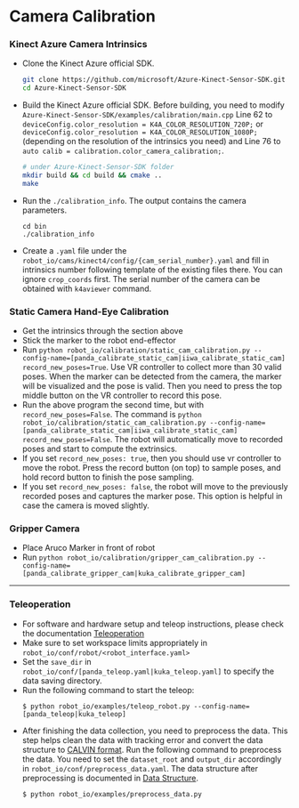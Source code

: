 # Camera Calibration

### Kinect Azure Camera Intrinsics
- Clone the Kinect Azure official SDK.
    ```bash
    git clone https://github.com/microsoft/Azure-Kinect-Sensor-SDK.git
    cd Azure-Kinect-Sensor-SDK
    ```
- Build the Kinect Azure official SDK. Before building, you need to modify `Azure-Kinect-Sensor-SDK/examples/calibration/main.cpp` Line 62 to `deviceConfig.color_resolution = K4A_COLOR_RESOLUTION_720P;` or `deviceConfig.color_resolution = K4A_COLOR_RESOLUTION_1080P;`(depending on the resolution of the intrinsics you need) and Line 76 to `auto calib = calibration.color_camera_calibration;`. 
    ```bash
    # under Azure-Kinect-Sensor-SDK folder
    mkdir build && cd build && cmake ..
    make
    ```
- Run the `./calibration_info`. The output contains the camera parameters.
    ```
    cd bin
    ./calibration_info
    ```
- Create a `.yaml` file under the `robot_io/cams/kinect4/config/{cam_serial_number}.yaml` and fill in intrinsics number following template of the existing files there. You can ignore `crop_coords` first. The serial number of the camera can be obtained with `k4aviewer` command. 
### Static Camera Hand-Eye Calibration
- Get the intrinsics through the section above
- Stick the marker to the robot end-effector
- Run `python robot_io/calibration/static_cam_calibration.py --config-name=[panda_calibrate_static_cam|iiwa_calibrate_static_cam] record_new_poses=True`. Use VR controller to collect more than 30 valid poses. When the marker can be detected from the camera, the marker will be visualized and the pose is valid. Then you need to press the top middle button on the VR controller to record this pose.
- Run the above program the second time, but with `record_new_poses=False`. The command is `python robot_io/calibration/static_cam_calibration.py --config-name=[panda_calibrate_static_cam|iiwa_calibrate_static_cam] record_new_poses=False`. The robot will automatically move to recorded poses and start to compute the extrinsics.
- If you set `record_new_poses: true`, then you should use vr controller to move the robot. Press the record button (on top) to sample poses, and hold record button to finish the pose sampling.
- If you set `record_new_poses: false`, the robot will move to the previously recorded poses and captures the marker pose. This option is helpful in case the camera is moved slightly.


### Gripper Camera
- Place Aruco Marker in front of robot
- Run `python robot_io/calibration/gripper_cam_calibration.py --config-name=[panda_calibrate_gripper_cam|kuka_calibrate_gripper_cam]`

------------------

### Teleoperation
- For software and hardware setup and teleop instructions, please check the documentation [Teleoperation](teleoperation.md)
- Make sure to set workspace limits appropriately in `robot_io/conf/robot/<robot_interface.yaml>`
- Set the `save_dir` in  `robot_io/conf/[panda_teleop.yaml|kuka_teleop.yaml]` to specify the data saving directory.
- Run the following command to start the teleop:
    ```
    $ python robot_io/examples/teleop_robot.py --config-name=[panda_teleop|kuka_teleop]
    ```
- After finishing the data collection, you need to preprocess the data. This step helps clean the data with tracking error and convert the data structure to [CALVIN format](https://github.com/mees/calvin/blob/main/dataset/README.md). Run the following command to preprocess the data. You need to set the `dataset_root` and `output_dir` accordingly in `robot_io/conf/preprocess_data.yaml`. The data structure after preprocessing is documented in [Data Structure](teleop_data_structure.md).
    ```
    $ python robot_io/examples/preprocess_data.py
    ```

